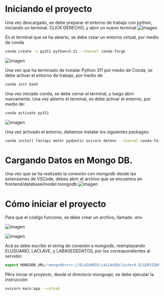 # Iniciando el proyecto
Una vez descargado, se debe preparar el entorno de trabajo con python, iniciando un terminal. 
CLICK DERECHO, y abrir un nuevo terminal
![imagen](https://user-images.githubusercontent.com/109394677/204371310-33d6f355-207d-4607-8fa1-7608f06de421.png)

En el terminal que se ha abierto, se debe crear un entorno virtual, por medio de conda

```bash
conda create -n py311 python=3.11 --channel conda-forge
```

![imagen](https://user-images.githubusercontent.com/109394677/204371606-9aad81c6-cc7d-45a4-8be4-1f61e5937adb.png)


Una vez que ha terminado de instalar Python 311 por medio de Conda, se debe activar el entorno de trabajo, por medio de 

```bash
conda init bash
```
Una vez iniciado conda, se debe cerrar el terminal, y luego abrir nuevamente. 
Una vez abierto el terminal, se debe activar el entorno, por medio de: 

```bash
conda activate py311
```
![imagen](https://user-images.githubusercontent.com/109394677/204372160-82bfeca4-5dd0-4788-8cd6-d68ecdea4bbd.png)

Una vez activado el entorno, debemos instalar los siguientes packages: 

```bash
conda install fastapi motor pydantic uvicorn dotenv --channel conda-forge
```
# Cargando Datos en Mongo DB. 
Una vez que se ha realizado la conexión con mongodb desde las extensiones de VSCode, debes abrir el archivo que se encuentra en frontend/database/model.mongodb
![imagen](https://user-images.githubusercontent.com/109394677/204374598-c01ef81a-6f8d-4703-943f-acfac0e1a853.png)


# Cómo iniciar el proyecto
Para que el código funcione, se debe crear un archivo, llamado .env

![imagen](https://user-images.githubusercontent.com/109394677/204375633-d9a37320-fe93-4033-8d68-cdca99390c88.png)

![imagen](https://user-images.githubusercontent.com/109394677/204375683-6e4968e9-408d-4539-a9c6-362ab87c8926.png)

Acá se debe escribir el string de conexión a mongodb, reemplazando ELUSUARIO, LACLAVE, y LABASEDEDATOS, por los correspondientes al servidor. 
```js
export MONGODB_URL="mongodb+srv://ELUSUARIO:LACLAVE@cluster0.ELSERVIDOR.mongodb.net/LABASEDEDATOS?retryWrites=true&w=majority"
```

PAra iniciar el proyecto, desde el directorio mongoapi, se debe ejecutar la instrucción
```bash
uvicorn main:app --reload
```

